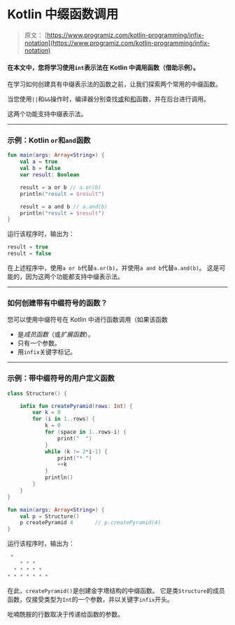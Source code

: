 # Kotlin 中缀函数调用

> 原文： [https://www.programiz.com/kotlin-programming/infix-notation](https://www.programiz.com/kotlin-programming/infix-notation)

#### 在本文中，您将学习使用`int`表示法在 Kotlin 中调用函数（借助示例）。

在学习如何创建具有中缀表示法的函数之前，让我们探索两个常用的中缀函数。

当您使用`||`和`&&`操作时，编译器分别查找[或](https://kotlinlang.org/api/latest/jvm/stdlib/kotlin/-boolean/or.html "Kotlin or function")和[和](https://kotlinlang.org/api/latest/jvm/stdlib/kotlin/-boolean/and.html "Kotlin and function")函数，并在后台进行调用。

这两个功能支持中缀表示法。

* * *

### 示例：Kotlin `or`和`and`函数

```kt
fun main(args: Array<String>) {
    val a = true
    val b = false
    var result: Boolean

    result = a or b // a.or(b)
    println("result = $result")

    result = a and b // a.and(b)
    println("result = $result")
}
```

运行该程序时，输出为：

```kt
result = true
result = false
```

在上述程序中，使用`a or b`代替`a.or(b)`，并使用`a and b`代替`a.and(b)`。 这是可能的，因为这两个功能都支持中缀表示法。

* * *

### 如何创建带有中缀符号的函数？

您可以使用中缀符号在 Kotlin 中进行函数调用（如果该函数

*   是*成员函数*（或*扩展函数*）。
*   只有一个参数。
*   用`infix`关键字标记。

* * *

### 示例：带中缀符号的用户定义函数

```kt
class Structure() {

    infix fun createPyramid(rows: Int) {
        var k = 0
        for (i in 1..rows) {
            k = 0
            for (space in 1..rows-i) {
                print("  ")
            }
            while (k != 2*i-1) {
                print("* ")
                ++k
            }
            println()
        }
    }
}

fun main(args: Array<String>) {
    val p = Structure()
    p createPyramid 4       // p.createPyramid(4)
}
```

运行该程序时，输出为：

```kt
 * 
    * * * 
  * * * * * 
* * * * * * * 
```

在此，`createPyramid()`是创建金字塔结构的中缀函数。 它是类`Structure`的成员函数，仅接受类型为`Int`的一个参数，并以关键字`infix`开头。

吡喃酰胺的行数取决于传递给函数的参数。